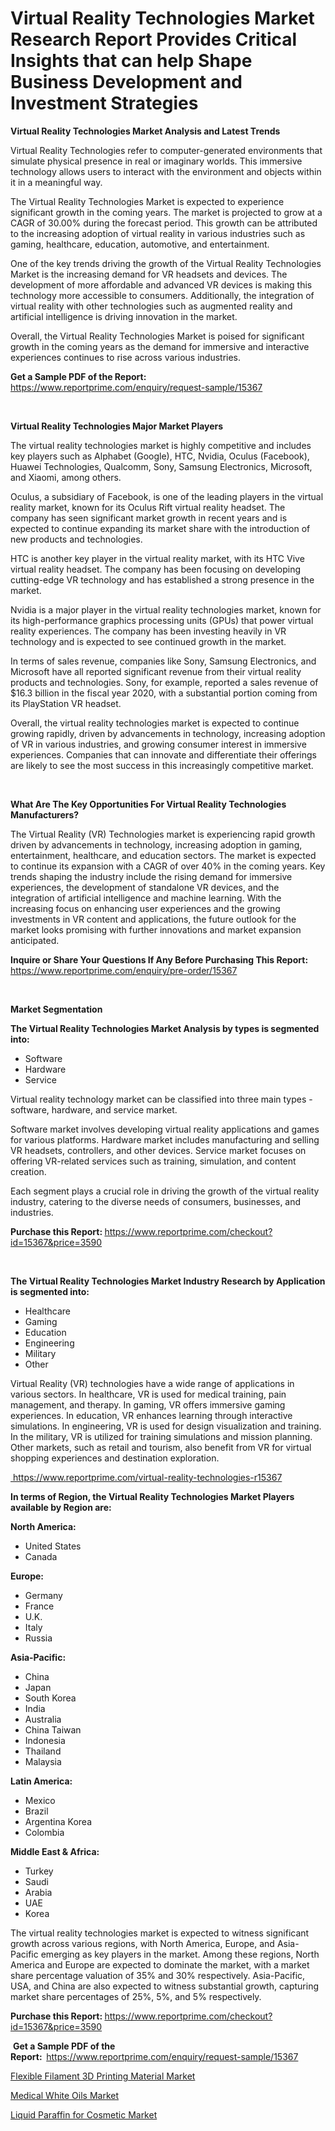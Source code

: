 <p><h1>Virtual Reality Technologies Market Research Report Provides Critical Insights that can help Shape Business Development and Investment Strategies</h1></p><p><strong>Virtual Reality Technologies Market Analysis and Latest Trends</strong></p>
<p><p>Virtual Reality Technologies refer to computer-generated environments that simulate physical presence in real or imaginary worlds. This immersive technology allows users to interact with the environment and objects within it in a meaningful way.</p><p>The Virtual Reality Technologies Market is expected to experience significant growth in the coming years. The market is projected to grow at a CAGR of 30.00% during the forecast period. This growth can be attributed to the increasing adoption of virtual reality in various industries such as gaming, healthcare, education, automotive, and entertainment.</p><p>One of the key trends driving the growth of the Virtual Reality Technologies Market is the increasing demand for VR headsets and devices. The development of more affordable and advanced VR devices is making this technology more accessible to consumers. Additionally, the integration of virtual reality with other technologies such as augmented reality and artificial intelligence is driving innovation in the market.</p><p>Overall, the Virtual Reality Technologies Market is poised for significant growth in the coming years as the demand for immersive and interactive experiences continues to rise across various industries.</p></p>
<p><strong>Get a Sample PDF of the Report:&nbsp;</strong> <a href="https://www.reportprime.com/enquiry/request-sample/15367">https://www.reportprime.com/enquiry/request-sample/15367</a></p>
<p>&nbsp;</p>
<p><strong>Virtual Reality Technologies Major Market Players</strong></p>
<p><p>The virtual reality technologies market is highly competitive and includes key players such as Alphabet (Google), HTC, Nvidia, Oculus (Facebook), Huawei Technologies, Qualcomm, Sony, Samsung Electronics, Microsoft, and Xiaomi, among others.</p><p>Oculus, a subsidiary of Facebook, is one of the leading players in the virtual reality market, known for its Oculus Rift virtual reality headset. The company has seen significant market growth in recent years and is expected to continue expanding its market share with the introduction of new products and technologies.</p><p>HTC is another key player in the virtual reality market, with its HTC Vive virtual reality headset. The company has been focusing on developing cutting-edge VR technology and has established a strong presence in the market.</p><p>Nvidia is a major player in the virtual reality technologies market, known for its high-performance graphics processing units (GPUs) that power virtual reality experiences. The company has been investing heavily in VR technology and is expected to see continued growth in the market.</p><p>In terms of sales revenue, companies like Sony, Samsung Electronics, and Microsoft have all reported significant revenue from their virtual reality products and technologies. Sony, for example, reported a sales revenue of $16.3 billion in the fiscal year 2020, with a substantial portion coming from its PlayStation VR headset.</p><p>Overall, the virtual reality technologies market is expected to continue growing rapidly, driven by advancements in technology, increasing adoption of VR in various industries, and growing consumer interest in immersive experiences. Companies that can innovate and differentiate their offerings are likely to see the most success in this increasingly competitive market.</p></p>
<p>&nbsp;</p>
<p><strong>What Are The Key Opportunities For Virtual Reality Technologies Manufacturers?</strong></p>
<p><p>The Virtual Reality (VR) Technologies market is experiencing rapid growth driven by advancements in technology, increasing adoption in gaming, entertainment, healthcare, and education sectors. The market is expected to continue its expansion with a CAGR of over 40% in the coming years. Key trends shaping the industry include the rising demand for immersive experiences, the development of standalone VR devices, and the integration of artificial intelligence and machine learning. With the increasing focus on enhancing user experiences and the growing investments in VR content and applications, the future outlook for the market looks promising with further innovations and market expansion anticipated.</p></p>
<p><strong>Inquire or Share Your Questions If Any Before Purchasing This Report:</strong> <a href="https://www.reportprime.com/enquiry/pre-order/15367">https://www.reportprime.com/enquiry/pre-order/15367</a></p>
<p>&nbsp;</p>
<p><strong>Market Segmentation</strong></p>
<p><strong>The Virtual Reality Technologies Market Analysis by types is segmented into:</strong></p>
<p><ul><li>Software</li><li>Hardware</li><li>Service</li></ul></p>
<p><p>Virtual reality technology market can be classified into three main types - software, hardware, and service market. </p><p>Software market involves developing virtual reality applications and games for various platforms. Hardware market includes manufacturing and selling VR headsets, controllers, and other devices. Service market focuses on offering VR-related services such as training, simulation, and content creation.</p><p>Each segment plays a crucial role in driving the growth of the virtual reality industry, catering to the diverse needs of consumers, businesses, and industries.</p></p>
<p><strong>Purchase this Report:&nbsp;</strong><a href="https://www.reportprime.com/checkout?id=15367&price=3590">https://www.reportprime.com/checkout?id=15367&price=3590</a></p>
<p>&nbsp;</p>
<p><strong>The Virtual Reality Technologies Market Industry Research by Application is segmented into:</strong></p>
<p><ul><li>Healthcare</li><li>Gaming</li><li>Education</li><li>Engineering</li><li>Military</li><li>Other</li></ul></p>
<p><p>Virtual Reality (VR) technologies have a wide range of applications in various sectors. In healthcare, VR is used for medical training, pain management, and therapy. In gaming, VR offers immersive gaming experiences. In education, VR enhances learning through interactive simulations. In engineering, VR is used for design visualization and training. In the military, VR is utilized for training simulations and mission planning. Other markets, such as retail and tourism, also benefit from VR for virtual shopping experiences and destination exploration.</p></p>
<p><a href="https://www.reportprime.com/virtual-reality-technologies-r15367">&nbsp;https://www.reportprime.com/virtual-reality-technologies-r15367</a></p>
<p><strong>In terms of Region, the Virtual Reality Technologies Market Players available by Region are:</strong></p>
<p>
    <p> <strong> North America: </strong>
        <ul>
            <li>United States</li>
            <li>Canada</li>
        </ul>
        </p> 
    <p> <strong> Europe: </strong>
        <ul>
            <li>Germany</li>
            <li>France</li>
            <li>U.K.</li>
            <li>Italy</li>
            <li>Russia</li>
        </ul>
        </p> 
    <p> <strong> Asia-Pacific: </strong>
        <ul>
            <li>China</li>
            <li>Japan</li>
            <li>South Korea</li>
            <li>India</li>
            <li>Australia</li>
            <li>China Taiwan</li>
            <li>Indonesia</li>
            <li>Thailand</li>
            <li>Malaysia</li>
        </ul>
        </p> 
    <p> <strong> Latin America: </strong>
        <ul>
            <li>Mexico</li>
            <li>Brazil</li>
            <li>Argentina Korea</li>
            <li>Colombia</li>
        </ul>
        </p> 
    <p> <strong> Middle East & Africa: </strong>
        <ul>
            <li>Turkey</li>
            <li>Saudi</li>
            <li>Arabia</li>
            <li>UAE</li>
            <li>Korea</li>
        </ul>
    </p>
    </p>
<p><p>The virtual reality technologies market is expected to witness significant growth across various regions, with North America, Europe, and Asia-Pacific emerging as key players in the market. Among these regions, North America and Europe are expected to dominate the market, with a market share percentage valuation of 35% and 30% respectively. Asia-Pacific, USA, and China are also expected to witness substantial growth, capturing market share percentages of 25%, 5%, and 5% respectively.</p></p>
<p><strong>Purchase this Report: </strong><a href="https://www.reportprime.com/checkout?id=15367&price=3590">https://www.reportprime.com/checkout?id=15367&price=3590</a></p>
<p>&nbsp;<strong>Get a Sample PDF of the Report:&nbsp;&nbsp;</strong><a href="https://www.reportprime.com/enquiry/request-sample/15367">https://www.reportprime.com/enquiry/request-sample/15367</a></p>
<p><strong></strong></p>
<p><p><a href="https://www.linkedin.com/pulse/flexible-filament-3d-printing-material-market-size-share-global-fxbie?trackingId=8g7396rj0QVThnebim%2F2XQ%3D%3D">Flexible Filament 3D Printing Material Market</a></p><p><a href="https://www.linkedin.com/pulse/medical-white-oils-market-size-share-global-analysis-wnqae?trackingId=RJCzK8S2yox73Q5NoC4MBw%3D%3D">Medical White Oils Market</a></p><p><a href="https://www.linkedin.com/pulse/liquid-paraffin-cosmetic-market-research-report-provides-7hpke?trackingId=nsCAPbwdcyO7xL%2Bnm1YL7w%3D%3D">Liquid Paraffin for Cosmetic Market</a></p></p>